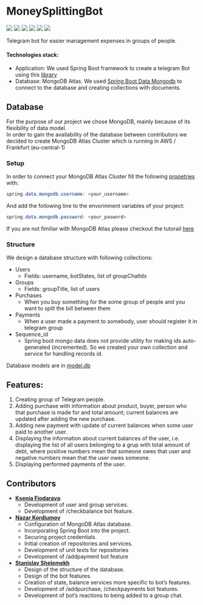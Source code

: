 # MoneySplittingBot

[![](https://img.shields.io/badge/Spring_Boot-2.3.0-yellowgreen)](https://spring.io/projects/spring-boot)
[![](https://img.shields.io/badge/Telegrambots_Abilities-4.7-lightgrey)](https://github.com/rubenlagus/TelegramBots/tree/master/telegrambots-abilities)
[![](https://img.shields.io/badge/Lombok-1.18.8-red)](https://projectlombok.org)
[![](https://img.shields.io/badge/Maven-4.0.0-green)](https://maven.apache.org)
[![](https://img.shields.io/badge/JUnit-5.0-blue)](https://junit.org/junit5)
[![](https://img.shields.io/badge/de.flapdoodle.embed.mongo-2.2.0-orange)](https://github.com/flapdoodle-oss/de.flapdoodle.embed.mongo)


Telegram bot for easier management expenses in groups of people. 

#### Technologies stack:

- Application: We used Spring Boot framework to create a telegram Bot using this [library](https://github.com/rubenlagus/TelegramBots/tree/master/telegrambots-abilities) <br>
- Database: MongoDB Atlas. We used [Spring Boot Data Mongodb](https://spring.io/guides/gs/accessing-data-mongodb/) 
to connect to the database and creating collections with documents.

## Database

For the purpose of our project we chose MongoDB, mainly because of its flexibility of data model. <br>
In order to gain the availability of the database between contributors we decided to create MongoDB Atlas Cluster which is running in AWS / Frankfurt (eu-central-1)

### Setup

In order to connect your MongoDB Atlas Cluster fill the following 
[propetries](https://github.com/nazkord/MoneySplittingBot/blob/master/src/main/resources/application.properties)
with: 
```java
spring.data.mongodb.username: <your_username>
```

 And add the following line to the envorinment variables of your project:

```java
spring.data.mongodb.password: <your_pasword>
```

If you are not fimiliar with MongoDB Atlas please checkout the tutorail [here](https://docs.atlas.mongodb.com/connect-to-cluster/)

### Structure

We design a database structure with following collections:

* Users
  * Fields: username, botStates, list of groupChatIds
* Groups
  * Fields: groupTitle, list of users
* Purchases
  * When you buy something for the some group of people and you want to split the bill between them
* Payments
  * When a user made a payment to somebody, user should register it in telegram group
* Sequence_id
  * Spring boot mongo data does not provide utility for making ids auto-generated (incremented). So we created your own collection and service for handling records id.

Database models are in [model.db](https://github.com/nazkord/MoneySplittingBot/tree/master/src/main/java/com/dbteam/model/db)

## Features:

1. Creating group of Telegram people.
2. Adding purchase with information about product, buyer, person who that purchase is made for and total amount; current balances are updated after adding the new purchase.
3. Adding new payment with update of current balances when some user paid to another user.
4. Displaying the information about current balances of the user, i.e. displaying the list of all users belonging to a grup with total amount of debt, where positive numbers mean that someone owes that user and negative numbers mean that the user owes someone.
5. Displaying performed payments of the user.

## Contributors 

* <a href="https://github.com/xenoteo"><b>Ksenia Fiodarava</b></a>:
  * Development of user and group services.
  * Development of /checkbalance bot feature.
* <a href="https://github.com/nazkord"><b>Nazar Kordiumov</b></a>
  * Configuration of MongoDB Atlas database.
  * Incorporating Spring Boot into the project.
  * Securing project credentials.
  * Initial creation of repositories and services.
  * Development of unit tests for repositories
  * Development of /addpayment bot feature
* <a href="https://github.com/szelemeh"><b>Stanislav Shelemekh</b></a>
  * Design of the structure of the database.
  * Design of the bot features.
  * Creation of state, balance services more specific to bot’s features.
  * Development of  /addpurchase, /checkpayments bot features.
  * Development of bot’s reactions to being added to a group chat.

